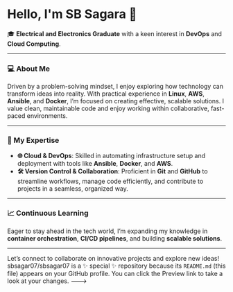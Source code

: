 
# Hello, I'm SB Sagara 👋

🎓 **Electrical and Electronics Graduate** with a keen interest in **DevOps** and **Cloud Computing**.

---

### 💻 About Me
Driven by a problem-solving mindset, I enjoy exploring how technology can transform ideas into reality. With practical experience in **Linux**, **AWS**, **Ansible**, and **Docker**, I’m focused on creating effective, scalable solutions. I value clean, maintainable code and enjoy working within collaborative, fast-paced environments.

---

### 🚀 My Expertise

- **🌐 Cloud & DevOps**: Skilled in automating infrastructure setup and deployment with tools like **Ansible**, **Docker**, and **AWS**.
- **🛠️ Version Control & Collaboration**: Proficient in **Git** and **GitHub** to streamline workflows, manage code efficiently, and contribute to projects in a seamless, organized way.

---

### 📈 Continuous Learning

Eager to stay ahead in the tech world, I’m expanding my knowledge in **container orchestration**, **CI/CD pipelines**, and building **scalable solutions**.

---

Let’s connect to collaborate on innovative projects and explore new ideas!
sbsagar07/sbsagar07 is a ✨ special ✨ repository because its `README.md` (this file) appears on your GitHub profile.
You can click the Preview link to take a look at your changes.
--->
